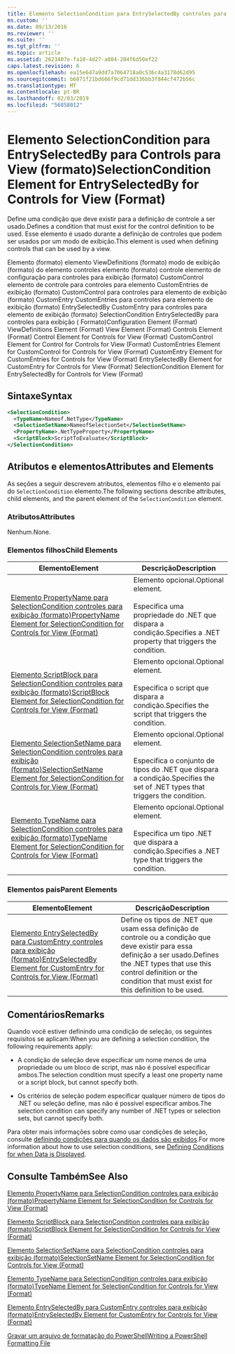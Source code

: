 ```yaml
---
title: Elemento SelectionCondition para EntrySelectedBy controles para exibição (formato) | Microsoft Docs
ms.custom: ''
ms.date: 09/13/2016
ms.reviewer: ''
ms.suite: ''
ms.tgt_pltfrm: ''
ms.topic: article
ms.assetid: 2623407e-fa10-4d27-a804-204f6d50ef22
caps.latest.revision: 6
ms.openlocfilehash: ea15e647a9dd7a7064718a0c536c4a3178d62d95
ms.sourcegitcommit: b6871f21bd666f9cd71dd336bb3f844cf472b56c
ms.translationtype: MT
ms.contentlocale: pt-BR
ms.lasthandoff: 02/03/2019
ms.locfileid: "56858012"
---
```

# <a name="selectioncondition-element-for-entryselectedby-for-controls-for-view-format"></a><span data-ttu-id="891e1-102">Elemento SelectionCondition para EntrySelectedBy para Controls para View (formato)</span><span class="sxs-lookup"><span data-stu-id="891e1-102">SelectionCondition Element for EntrySelectedBy for Controls for View (Format)</span></span>

<span data-ttu-id="891e1-103">Define uma condição que deve existir para a definição de controle a ser usado.</span><span class="sxs-lookup"><span data-stu-id="891e1-103">Defines a condition that must exist for the control definition to be used.</span></span> <span data-ttu-id="891e1-104">Esse elemento é usado durante a definição de controles que podem ser usados por um modo de exibição.</span><span class="sxs-lookup"><span data-stu-id="891e1-104">This element is used when defining controls that can be used by a view.</span></span>

<span data-ttu-id="891e1-105">Elemento (formato) elemento ViewDefinitions (formato) modo de exibição (formato) do elemento controles elemento (formato) controle elemento de configuração para controles para exibição (formato) CustomControl elemento de controle para controles para elemento CustomEntries de exibição (formato) CustomControl para controles para elemento de exibição (formato) CustomEntry CustomEntries para controles para elemento de exibição (formato) EntrySelectedBy CustomEntry para controles para elemento de exibição (formato) SelectionCondition EntrySelectedBy para controles para exibição ( Formato)</span><span class="sxs-lookup"><span data-stu-id="891e1-105">Configuration Element (Format) ViewDefinitions Element (Format) View Element (Format) Controls Element (Format) Control Element for Controls for View (Format) CustomControl Element for Control for Controls for View (Format) CustomEntries Element for CustomControl for Controls for View (Format) CustomEntry Element for CustomEntries for Controls for View (Format) EntrySelectedBy Element for CustomEntry for Controls for View (Format) SelectionCondition Element for EntrySelectedBy for Controls for View (Format)</span></span>

## <a name="syntax"></a><span data-ttu-id="891e1-106">Sintaxe</span><span class="sxs-lookup"><span data-stu-id="891e1-106">Syntax</span></span>

```xml
<SelectionCondition>
  <TypeName>Nameof.NetType</TypeName>
  <SelectionSetName>NameofSelectionSet</SelectionSetName>
  <PropertyName>.NetTypeProperty</PropertyName>
  <ScriptBlock>ScriptToEvaluate</ScriptBlock>
</SelectionCondition>
```

## <a name="attributes-and-elements"></a><span data-ttu-id="891e1-107">Atributos e elementos</span><span class="sxs-lookup"><span data-stu-id="891e1-107">Attributes and Elements</span></span>

<span data-ttu-id="891e1-108">As seções a seguir descrevem atributos, elementos filho e o elemento pai do `SelectionCondition` elemento.</span><span class="sxs-lookup"><span data-stu-id="891e1-108">The following sections describe attributes, child elements, and the parent element of the `SelectionCondition` element.</span></span>

### <a name="attributes"></a><span data-ttu-id="891e1-109">Atributos</span><span class="sxs-lookup"><span data-stu-id="891e1-109">Attributes</span></span>

<span data-ttu-id="891e1-110">Nenhum.</span><span class="sxs-lookup"><span data-stu-id="891e1-110">None.</span></span>

### <a name="child-elements"></a><span data-ttu-id="891e1-111">Elementos filhos</span><span class="sxs-lookup"><span data-stu-id="891e1-111">Child Elements</span></span>

|<span data-ttu-id="891e1-112">Elemento</span><span class="sxs-lookup"><span data-stu-id="891e1-112">Element</span></span>|<span data-ttu-id="891e1-113">Descrição</span><span class="sxs-lookup"><span data-stu-id="891e1-113">Description</span></span>|
|-------------|-----------------|
|[<span data-ttu-id="891e1-114">Elemento PropertyName para SelectionCondition controles para exibição (formato)</span><span class="sxs-lookup"><span data-stu-id="891e1-114">PropertyName Element for SelectionCondition for Controls for View (Format)</span></span>](./propertyname-element-for-selectioncondition-for-controls-for-view-format.md)|<span data-ttu-id="891e1-115">Elemento opcional.</span><span class="sxs-lookup"><span data-stu-id="891e1-115">Optional element.</span></span><br /><br /> <span data-ttu-id="891e1-116">Especifica uma propriedade do .NET que dispara a condição.</span><span class="sxs-lookup"><span data-stu-id="891e1-116">Specifies a .NET property that triggers the condition.</span></span>|
|[<span data-ttu-id="891e1-117">Elemento ScriptBlock para SelectionCondition controles para exibição (formato)</span><span class="sxs-lookup"><span data-stu-id="891e1-117">ScriptBlock Element for SelectionCondition for Controls for View (Format)</span></span>](./scriptblock-element-for-selectioncondition-for-controls-for-view-format.md)|<span data-ttu-id="891e1-118">Elemento opcional.</span><span class="sxs-lookup"><span data-stu-id="891e1-118">Optional element.</span></span><br /><br /> <span data-ttu-id="891e1-119">Especifica o script que dispara a condição.</span><span class="sxs-lookup"><span data-stu-id="891e1-119">Specifies the script that triggers the condition.</span></span>|
|[<span data-ttu-id="891e1-120">Elemento SelectionSetName para SelectionCondition controles para exibição (formato)</span><span class="sxs-lookup"><span data-stu-id="891e1-120">SelectionSetName Element for SelectionCondition for Controls for View (Format)</span></span>](./selectionsetname-element-for-selectioncondition-for-controls-for-view-format.md)|<span data-ttu-id="891e1-121">Elemento opcional.</span><span class="sxs-lookup"><span data-stu-id="891e1-121">Optional element.</span></span><br /><br /> <span data-ttu-id="891e1-122">Especifica o conjunto de tipos do .NET que dispara a condição.</span><span class="sxs-lookup"><span data-stu-id="891e1-122">Specifies the set of .NET types that triggers the condition.</span></span>|
|[<span data-ttu-id="891e1-123">Elemento TypeName para SelectionCondition controles para exibição (formato)</span><span class="sxs-lookup"><span data-stu-id="891e1-123">TypeName Element for SelectionCondition for Controls for View (Format)</span></span>](./typename-element-for-selectioncondition-for-controls-for-view-format.md)|<span data-ttu-id="891e1-124">Elemento opcional.</span><span class="sxs-lookup"><span data-stu-id="891e1-124">Optional element.</span></span><br /><br /> <span data-ttu-id="891e1-125">Especifica um tipo .NET que dispara a condição.</span><span class="sxs-lookup"><span data-stu-id="891e1-125">Specifies a .NET type that triggers the condition.</span></span>|

### <a name="parent-elements"></a><span data-ttu-id="891e1-126">Elementos pais</span><span class="sxs-lookup"><span data-stu-id="891e1-126">Parent Elements</span></span>

|<span data-ttu-id="891e1-127">Elemento</span><span class="sxs-lookup"><span data-stu-id="891e1-127">Element</span></span>|<span data-ttu-id="891e1-128">Descrição</span><span class="sxs-lookup"><span data-stu-id="891e1-128">Description</span></span>|
|-------------|-----------------|
|[<span data-ttu-id="891e1-129">Elemento EntrySelectedBy para CustomEntry controles para exibição (formato)</span><span class="sxs-lookup"><span data-stu-id="891e1-129">EntrySelectedBy Element for CustomEntry for Controls for View (Format)</span></span>](./entryselectedby-element-for-customentry-for-controls-for-view-format.md)|<span data-ttu-id="891e1-130">Define os tipos de .NET que usam essa definição de controle ou a condição que deve existir para essa definição a ser usado.</span><span class="sxs-lookup"><span data-stu-id="891e1-130">Defines the .NET types that use this control definition or the condition that must exist for this definition to be used.</span></span>|

## <a name="remarks"></a><span data-ttu-id="891e1-131">Comentários</span><span class="sxs-lookup"><span data-stu-id="891e1-131">Remarks</span></span>

<span data-ttu-id="891e1-132">Quando você estiver definindo uma condição de seleção, os seguintes requisitos se aplicam:</span><span class="sxs-lookup"><span data-stu-id="891e1-132">When you are defining a selection condition, the following requirements apply:</span></span>

- <span data-ttu-id="891e1-133">A condição de seleção deve especificar um nome menos de uma propriedade ou um bloco de script, mas não é possível especificar ambos.</span><span class="sxs-lookup"><span data-stu-id="891e1-133">The selection condition must specify a least one property name or a script block, but cannot specify both.</span></span>

- <span data-ttu-id="891e1-134">Os critérios de seleção podem especificar qualquer número de tipos do .NET ou seleção define, mas não é possível especificar ambos.</span><span class="sxs-lookup"><span data-stu-id="891e1-134">The selection condition can specify any number of .NET types or selection sets, but cannot specify both.</span></span>

<span data-ttu-id="891e1-135">Para obter mais informações sobre como usar condições de seleção, consulte [definindo condições para quando os dados são exibidos](./defining-conditions-for-displaying-data.md).</span><span class="sxs-lookup"><span data-stu-id="891e1-135">For more information about how to use selection conditions, see [Defining Conditions for when Data is Displayed](./defining-conditions-for-displaying-data.md).</span></span>

## <a name="see-also"></a><span data-ttu-id="891e1-136">Consulte Também</span><span class="sxs-lookup"><span data-stu-id="891e1-136">See Also</span></span>

[<span data-ttu-id="891e1-137">Elemento PropertyName para SelectionCondition controles para exibição (formato)</span><span class="sxs-lookup"><span data-stu-id="891e1-137">PropertyName Element for SelectionCondition for Controls for View (Format)</span></span>](./propertyname-element-for-selectioncondition-for-controls-for-view-format.md)

[<span data-ttu-id="891e1-138">Elemento ScriptBlock para SelectionCondition controles para exibição (formato)</span><span class="sxs-lookup"><span data-stu-id="891e1-138">ScriptBlock Element for SelectionCondition for Controls for View (Format)</span></span>](./scriptblock-element-for-selectioncondition-for-controls-for-view-format.md)

[<span data-ttu-id="891e1-139">Elemento SelectionSetName para SelectionCondition controles para exibição (formato)</span><span class="sxs-lookup"><span data-stu-id="891e1-139">SelectionSetName Element for SelectionCondition for Controls for View (Format)</span></span>](./selectionsetname-element-for-selectioncondition-for-controls-for-view-format.md)

[<span data-ttu-id="891e1-140">Elemento TypeName para SelectionCondition controles para exibição (formato)</span><span class="sxs-lookup"><span data-stu-id="891e1-140">TypeName Element for SelectionCondition for Controls for View (Format)</span></span>](./typename-element-for-selectioncondition-for-controls-for-view-format.md)

[<span data-ttu-id="891e1-141">Elemento EntrySelectedBy para CustomEntry controles para exibição (formato)</span><span class="sxs-lookup"><span data-stu-id="891e1-141">EntrySelectedBy Element for CustomEntry for Controls for View (Format)</span></span>](./entryselectedby-element-for-customentry-for-controls-for-view-format.md)

[<span data-ttu-id="891e1-142">Gravar um arquivo de formatação do PowerShell</span><span class="sxs-lookup"><span data-stu-id="891e1-142">Writing a PowerShell Formatting File</span></span>](./writing-a-powershell-formatting-file.md)
